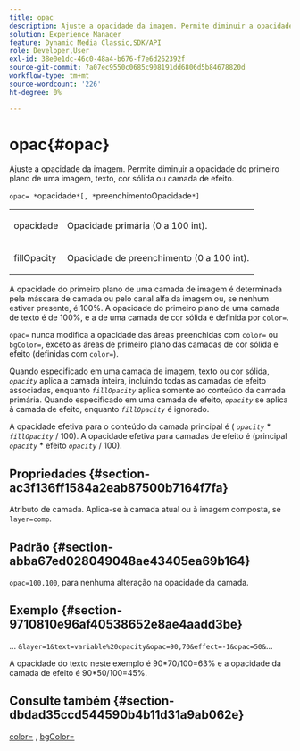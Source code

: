 ```yaml
---
title: opac
description: Ajuste a opacidade da imagem. Permite diminuir a opacidade do primeiro plano de uma imagem, texto, cor sólida ou camada de efeito.
solution: Experience Manager
feature: Dynamic Media Classic,SDK/API
role: Developer,User
exl-id: 38e0e1dc-46c0-48a4-b676-f7e6d262392f
source-git-commit: 7a07ec9550c0685c908191dd6806d5b84678820d
workflow-type: tm+mt
source-wordcount: '226'
ht-degree: 0%

---
```


# opac{#opac}

Ajuste a opacidade da imagem. Permite diminuir a opacidade do primeiro plano de uma imagem, texto, cor sólida ou camada de efeito.

`opac= *`opacidade`*[, *`preenchimentoOpacidade`*]`

<table id="simpletable_DA4B5D86C496480886FADB284AD6047F"> 
 <tr class="strow"> 
  <td class="stentry"> <p><span class="varname"> opacidade</span> </p> </td> 
  <td class="stentry"> <p>Opacidade primária (0 a 100 int). </p></td> 
 </tr> 
 <tr class="strow"> 
  <td class="stentry"> <p><span class="varname"> fillOpacity</span> </p></td> 
  <td class="stentry"> <p>Opacidade de preenchimento (0 a 100 int). </p></td> 
 </tr> 
</table>

A opacidade do primeiro plano de uma camada de imagem é determinada pela máscara de camada ou pelo canal alfa da imagem ou, se nenhum estiver presente, é 100%. A opacidade do primeiro plano de uma camada de texto é de 100%, e a de uma camada de cor sólida é definida por `color=`.

`opac=` nunca modifica a opacidade das áreas preenchidas com `color=` ou `bgColor=`, exceto as áreas de primeiro plano das camadas de cor sólida e efeito (definidas com `color=`).

Quando especificado em uma camada de imagem, texto ou cor sólida, *`opacity`* aplica a camada inteira, incluindo todas as camadas de efeito associadas, enquanto *`fillOpacity`* aplica somente ao conteúdo da camada primária. Quando especificado em uma camada de efeito, *`opacity`* se aplica à camada de efeito, enquanto *`fillOpacity`* é ignorado.

A opacidade efetiva para o conteúdo da camada principal é ( *`opacity`* &#42; *`fillOpacity`* / 100). A opacidade efetiva para camadas de efeito é (principal *`opacity`* &#42; efeito *`opacity`* / 100).

## Propriedades {#section-ac3f136ff1584a2eab87500b7164f7fa}

Atributo de camada. Aplica-se à camada atual ou à imagem composta, se `layer=comp`.

## Padrão {#section-abba67ed028049048ae43405ea69b164}

`opac=100,100`, para nenhuma alteração na opacidade da camada.

## Exemplo {#section-9710810e96af40538652e8ae4aadd3be}

... `&layer=1&text=variable%20opacity&opac=90,70&effect=-1&opac=50&`...

A opacidade do texto neste exemplo é 90&#42;70/100=63% e a opacidade da camada de efeito é 90&#42;50/100=45%.

## Consulte também {#section-dbdad35ccd544590b4b11d31a9ab062e}

[color=](/help/aem-is-ir-api/is-api/http-ref/image-serving-api-ref/c-http-protocol-reference/c-data-types/r-is-http-color.md) , [bgColor=](../../../../../is-api/http-ref/image-serving-api-ref/c-http-protocol-reference/c-command-reference/r-bgcolor.md#reference-441371ba4ef54fe781887c5ae448f6ab)
